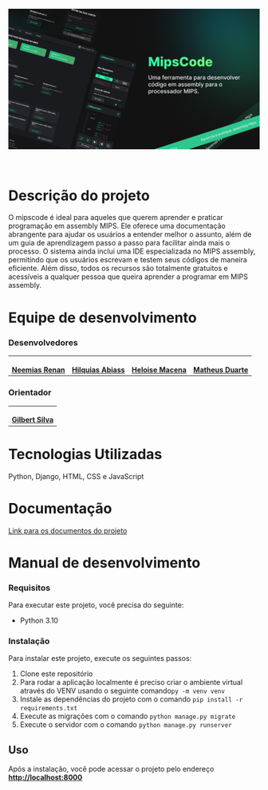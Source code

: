 ![banner](./Banner.png)
<br><br><br>

# Descrição do projeto

O mipscode é ideal para aqueles que querem aprender e praticar programação em assembly MIPS. Ele oferece uma documentação abrangente para ajudar os usuários a entender melhor o assunto, além de um guia de aprendizagem passo a passo para facilitar ainda mais o processo. O sistema ainda inclui uma IDE especializada no MIPS assembly, permitindo que os usuários escrevam e testem seus códigos de maneira eficiente. Além disso, todos os recursos são totalmente gratuitos e acessíveis a qualquer pessoa que queira aprender a programar em MIPS assembly.

# Equipe de desenvolvimento

### Desenvolvedores

<table>

<tr>
    <td align="center"><a href="https://github.com/neemias-renan">
        <img style="border-radius: 10%;" src="https://avatars.githubusercontent.com/u/69238611?v=4" width="100px;" alt=""/>
        <br />
        <a href="https://github.com/neemias-renan"><b>Neemias Renan</b></a>
    </td>
    <td align="center"><a href="https://github.com/HilquiasAbias">
        <img style="border-radius: 10%;" src="https://avatars.githubusercontent.com/u/76264931?v=4" width="100px;" alt=""/>
        <br />
        <a href="https://github.com/HilquiasAbias"><b>Hilquias Abiass</b></a>
    </td>
    <td align="center"><a href="https://github.com/HeloiseMacena">
        <img style="border-radius: 10%;" src="https://avatars.githubusercontent.com/u/42615847?v=4" width="100px;" alt=""/>
        <br />
        <a href="https://github.com/HeloiseMacena"><b>Heloise Macena</b></a>
    </td>
    <td align="center"><a href="https://github.com/plmdsmatheus">
        <img style="border-radius: 10%;" src="https://avatars.githubusercontent.com/u/84824460?v=4" width="100px;" alt=""/>
        <br />
        <a href="https://github.com/plmdsmatheus"><b>Matheus Duarte</b></a>
    </td>
  </tr>
</table>

### Orientador

<table>

<tr>
    <td align="center"><a href="https://github.com/Gilbert-Silva">
        <img style="border-radius: 10%;" src="https://avatars.githubusercontent.com/u/19308031?v=4" width="100px;" alt=""/>
        <br />
        <a href="https://github.com/Gilbert-Silva"><b>Gilbert Silva</b></a>
    </td>
</table>

# Tecnologias Utilizadas

Python, Django, HTML, CSS e JavaScript

# Documentação

[Link para os documentos do projeto](doc/documentacao.md)

# Manual de desenvolvimento

### Requisitos

Para executar este projeto, você precisa do seguinte:

* Python 3.10

### Instalação

Para instalar este projeto, execute os seguintes passos:

1. Clone este repositório
2. Para rodar a aplicação localmente é preciso criar o ambiente virtual através do VENV usando o seguinte comando`py -m venv venv`
3. Instale as dependências do projeto com o comando `pip install -r requirements.txt`
4. Execute as migrações com o comando `python manage.py migrate`
5. Execute o servidor com o comando `python manage.py runserver`

## Uso

Após a instalação, você pode acessar o projeto pelo endereço
[**http://localhost:8000**](http://localhost:8000)

